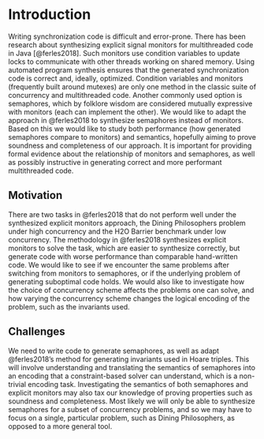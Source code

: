# Introduction

Writing synchronization code is difficult and error-prone. There has been research about synthesizing explicit signal monitors for multithreaded code in Java [@ferles2018]. Such monitors use condition variables to update locks to communicate with other threads working on shared memory. Using automated program synthesis ensures that the generated synchronization code is correct and, ideally, optimized.  Condition variables and monitors (frequently built around mutexes) are only one method in the classic suite of concurrency and multithreaded code. Another commonly used option is semaphores, which by folklore wisdom are considered mutually expressive with monitors (each can implement the other).  We would like to adapt the approach in @ferles2018 to synthesize semaphores instead of monitors.  Based on this we would like to study both performance (how generated semaphores compare to monitors) and semantics, hopefully aiming to prove soundness and completeness of our approach.  It is important for providing formal evidence about the relationship of monitors and semaphores, as well as possibly instructive in generating correct and more performant multithreaded code.

## Motivation
There are two tasks in @ferles2018 that do not perform well under the synthesized explicit monitors approach, the Dining Philosophers problem under high concurrency and the H2O Barrier benchmark under low concurrency.  The methodology in @ferles2018 synthesizes explicit monitors to solve the task, which are easier to synthesize correctly, but generate code with worse performance than comparable hand-written code.  We would like to see if we encounter the same problems after switching from monitors to semaphores, or if the underlying problem of generating suboptimal code holds.  We would also like to investigate how the choice of concurrency scheme affects the problems one can solve, and how varying the concurrency scheme changes the logical encoding of the problem, such as the invariants used. 

## Challenges
We need to write code to generate semaphores, as well as adapt @ferles2018’s method for generating invariants used in Hoare triples. This will involve understanding and translating the semantics of semaphores into an encoding that a constraint-based solver can understand, which is a non-trivial encoding task. Investigating the semantics of both semaphores and explicit monitors may also tax our knowledge of proving properties such as soundness and completeness.  Most likely we will only be able to synthesize semaphores for a subset of concurrency problems, and so we may have to focus on a single, particular problem, such as Dining Philosophers, as opposed to a more general tool.

